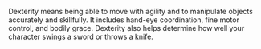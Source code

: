Dexterity means being able to move with agility and to manipulate objects accurately and skillfully. It includes hand-eye coordination, fine motor control, and bodily grace. Dexterity also helps determine how well your character swings a sword or throws a knife.